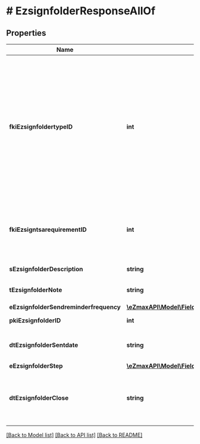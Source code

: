 # # EzsignfolderResponseAllOf

## Properties

Name | Type | Description | Notes
------------ | ------------- | ------------- | -------------
**fkiEzsignfoldertypeID** | **int** | The unique ID of the Ezsignfoldertype.    This value can be queried by the API and is also visible in the admin interface.    There are two types of Ezsignfoldertype. **User** and **Shared**. **User** can only be seen by the user who created the folder or its assistants. Access to **Shared** folders are configurable for access and email delivery. You should typically choose a **Shared** type here. | 
**fkiEzsigntsarequirementID** | **int** | The unique ID of the Ezsigntsarequirement.  Determine if a Time Stamping Authority should add a timestamp on each of the signature. Valid values:  |Value|Description| |-|-| |1|No. TSA Timestamping will requested. This will make all signatures a lot faster since no round-trip to the TSA server will be required. Timestamping will be made using eZsign server&#39;s time.| |2|Best effort. Timestamping from a Time Stamping Authority will be requested but is not mandatory. In the very improbable case it cannot be completed, the timestamping will be made using eZsign server&#39;s time. **Additional fee applies**| |3|Mandatory. Timestamping from a Time Stamping Authority will be requested and is mandatory. In the very improbable case it cannot be completed, the signature will fail and the user will be asked to retry. **Additional fee applies**| | 
**sEzsignfolderDescription** | **string** | The description of the Ezsign Folder | 
**tEzsignfolderNote** | **string** | Somes extra notes about the eZsign Folder | 
**eEzsignfolderSendreminderfrequency** | [**\eZmaxAPI\Model\FieldEEzsignfolderSendreminderfrequency**](FieldEEzsignfolderSendreminderfrequency.md) |  | 
**pkiEzsignfolderID** | **int** | The unique ID of the Ezsignfolder | 
**dtEzsignfolderSentdate** | **string** | The date and time at which the Ezsign folder was sent the last time. | 
**eEzsignfolderStep** | [**\eZmaxAPI\Model\FieldEEzsignfolderStep**](FieldEEzsignfolderStep.md) |  | 
**dtEzsignfolderClose** | **string** | The date and time at which the folder was closed. Either by applying the last signature or by completing it prematurely. | 

[[Back to Model list]](../../README.md#documentation-for-models) [[Back to API list]](../../README.md#documentation-for-api-endpoints) [[Back to README]](../../README.md)


